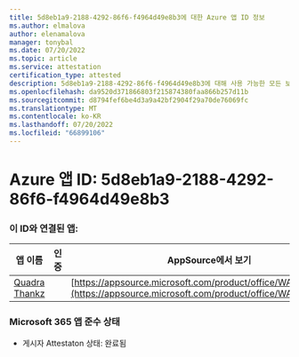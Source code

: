 ```yaml
---
title: 5d8eb1a9-2188-4292-86f6-f4964d49e8b3에 대한 Azure 앱 ID 정보
ms.author: elmalova
author: elenamalova
manager: tonybal
ms.date: 07/20/2022
ms.topic: article
ms.service: attestation
certification_type: attested
description: 5d8eb1a9-2188-4292-86f6-f4964d49e8b3에 대해 사용 가능한 모든 보안 및 규정 준수 정보입니다.
ms.openlocfilehash: da9520d371866803f215874380faa866b257d11b
ms.sourcegitcommit: d8794fef6be4d3a9a42bf2904f29a70de76069fc
ms.translationtype: MT
ms.contentlocale: ko-KR
ms.lasthandoff: 07/20/2022
ms.locfileid: "66899106"
---
```

# <a name="azure-app-id-5d8eb1a9-2188-4292-86f6-f4964d49e8b3"></a>Azure 앱 ID: 5d8eb1a9-2188-4292-86f6-f4964d49e8b3


### <a name="apps-associated-with-this-id"></a>이 ID와 연결된 앱:
| **앱 이름** | **인증** | **AppSource에서 보기** |
|--------------|---------------|-----------------------|
| [Quadra Thankz](../forward/WA200003671.md) |  | [https://appsource.microsoft.com/product/office/WA200003671](https://appsource.microsoft.com/product/office/WA200003671) |

### <a name="microsoft-365-app-compliance-status"></a>Microsoft 365 앱 준수 상태
- 게시자 Attestaton 상태: 완료됨
